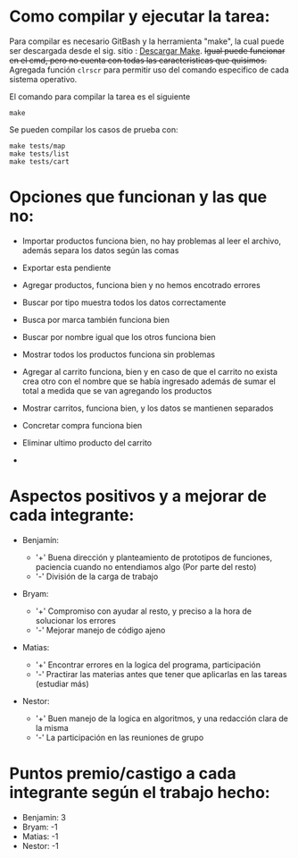 # Como compilar y ejecutar la tarea:

Para compilar es necesario GitBash y la herramienta "make", la cual puede ser descargada desde el sig. sitio : [Descargar Make](https://sourceforge.net/projects/ezwinports/files/make-4.3-without-guile-w32-bin.zip/download).
~~Igual puede funcionar en el cmd, pero no cuenta con todas las caracteristicas que quisimos.~~ Agregada función `clrscr` para permitir
uso del comando especifico de cada sistema operativo.
     
El comando para compilar la tarea es el siguiente
```
make
```

Se pueden compilar los casos de prueba con:
```
make tests/map
make tests/list
make tests/cart
```


# Opciones que funcionan y las que no:

* Importar productos funciona bien, no hay problemas al leer el archivo, además separa los datos según las comas

* Exportar esta pendiente

* Agregar productos, funciona bien y no hemos encotrado errores

* Buscar por tipo muestra todos los datos correctamente

* Busca por marca también funciona bien

* Buscar por nombre igual que los otros funciona bien

* Mostrar todos los productos funciona sin problemas

* Agregar al carrito funciona, bien y en caso de que el carrito no exista crea otro con el nombre que se había ingresado además de  sumar el total a medida que se van agregando los productos

* Mostrar carritos, funciona bien, y los datos se mantienen separados

* Concretar compra funciona bien

* Eliminar ultimo producto del carrito

*
  
# Aspectos positivos y a mejorar de cada integrante:
    
* Benjamín: 
     * '+' Buena dirección y planteamiento de prototipos de funciones, paciencia cuando no entendiamos algo (Por parte del resto)
     * '-' División de la carga de trabajo

* Bryam: 
     * '+' Compromiso con ayudar al resto, y preciso a la hora de solucionar los errores
     * '-' Mejorar manejo de código ajeno

* Matias: 
     * '+' Encontrar errores en la logica del programa, participación
     * '-' Practirar las materias antes que tener que aplicarlas en las tareas (estudiar más)

* Nestor: 
     * '+' Buen manejo de la logica en algoritmos, y una redacción clara de la misma 
     * '-' La participación en las reuniones de grupo

# Puntos premio/castigo a cada integrante según el trabajo hecho:

* Benjamin: 3
* Bryam: -1
* Matias: -1
* Nestor: -1
